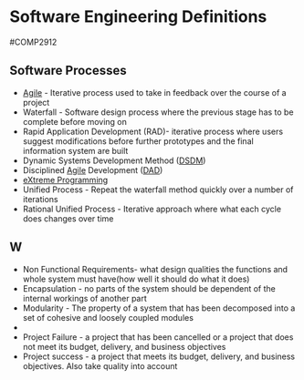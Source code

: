 # Software Engineering Definitions
#COMP2912
## Software Processes
- [Agile](../../Professional%20Computing/Agile.md) - Iterative process used to take in feedback over the course of a project 
- Waterfall - Software design process where the previous stage has to be complete before moving on
- Rapid Application Development (RAD)- iterative process where users suggest modifications before further prototypes and the final information system are built
- Dynamic Systems Development Method ([DSDM](../../Professional%20Computing/DSDM.md))
- Disciplined [Agile](Agile.md) Development ([DAD](../../Professional%20Computing/DAD.md))
- [eXtreme Programming](../../Professional%20Computing/eXtreme%20Programming.md)
- Unified Process - Repeat the waterfall method quickly over a number of iterations 
- Rational Unified Process - Iterative approach where what each cycle does changes over time
## W
- Non Functional Requirements- what design qualities the functions and whole system must have(how well it should do what it does)
- Encapsulation - no parts of the system should be dependent of the internal workings of another part
- Modularity - The property of a system that has been decomposed into a set of cohesive and loosely coupled modules
- 
- Project Failure - a project that has been cancelled or a project that does not meet its budget, delivery, and business objectives
- Project success - a project that meets its budget, delivery, and business objectives. Also take quality into account